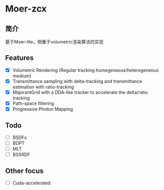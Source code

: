 # Moer-zcx
## 简介
基于Moer-lite，侧重于volumetric渲染算法的实现

## Features
- [X] Volumetric Rendering (Regular tracking homegeneous/heterogeneous medium) 
- [X] Transmittance sampling with delta-tracking and transmittance estimation with ratio-tracking
- [X] MajorantGrid with a DDA-like tracker to accelerate the delta/ratio tracking
- [X] Path-space filtering
- [X] Progressive Photon Mapping

## Todo
- [ ] BSDFs
- [ ] BDPT
- [ ] MLT
- [ ] BSSRDF

## Other focus
- [ ] Cuda-accelerated 